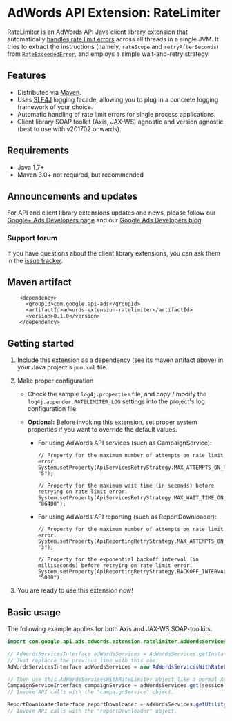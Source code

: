 # AdWords API Extension: RateLimiter

RateLimiter is an AdWords API Java client library extension that automatically
[handles rate limit errors](https://developers.google.com/adwords/api/docs/guides/rate-limits)
across all threads in a single JVM. It tries to extract the instructions
(namely, `rateScope` and `retryAfterSeconds`) from
[`RateExceededError`](https://developers.google.com/adwords/api/docs/common-errors#RateExceededError.RATE_EXCEEDED),
and employs a simple wait-and-retry strategy.

## Features

*   Distributed via [Maven](https://maven.apache.org/).
*   Uses [SLF4J](https://www.slf4j.org/) logging facade, allowing you to plug in
    a concrete logging framework of your choice.
*   Automatic handling of rate limit errors for single process applications.
*   Client library SOAP toolkit (Axis, JAX-WS) agnostic and version agnostic
    (best to use with v201702 onwards).

## Requirements

*   Java 1.7+
*   Maven 3.0+ not required, but recommended

## Announcements and updates

For API and client library extensions updates and news, please follow our
[Google+ Ads Developers page](https://plus.google.com/+GoogleAdsDevelopers/posts)
and our [Google Ads Developers blog](http://googleadsdeveloper.blogspot.com/).

### Support forum

If you have questions about the client library extensions, you can ask them in
the [issue tracker](https://github.com/googleads/googleads-java-lib/issues).

## Maven artifact

```
    <dependency>
      <groupId>com.google.api-ads</groupId>
      <artifactId>adwords-extension-ratelimiter</artifactId>
      <version>0.1.0</version>
    </dependency>
```

## Getting started

1.  Include this extension as a dependency (see its maven artifact above) in
    your Java project's `pom.xml` file.

1.  Make proper configuration

    *   Check the sample `log4j.properties` file, and copy / modify the
        `log4j.appender.RATELIMITER_LOG` settings into the project's log
        configuration file.

    *   **Optional:** Before invoking this extension, set proper system
        properties if you want to override the default values.

        *   For using AdWords API services (such as CampaignService):

            ```
            // Property for the maximum number of attempts on rate limit error.
            System.setProperty(ApiServicesRetryStrategy.MAX_ATTEMPTS_ON_RATE_EXCEEDED_ERROR_PROPERTY, "5");

            // Property for the maximum wait time (in seconds) before retrying on rate limit error.
            System.setProperty(ApiServicesRetryStrategy.MAX_WAIT_TIME_ON_RATE_EXCEEDED_ERROR_PROPERTY, "86400");
            ```

        *   For using AdWords API reporting (such as ReportDownloader):

            ```
            // Property for the maximum number of attempts on rate limit error.
            System.setProperty(ApiReportingRetryStrategy.MAX_ATTEMPTS_ON_RATE_EXCEEDED_ERROR_PROPERTY, "3");

            // Property for the exponential backoff interval (in milliseconds) before retrying on rate limit error.
            System.setProperty(ApiReportingRetryStrategy.BACKOFF_INTERVAL_ON_RATE_EXCEEDED_ERROR_PROPERTY, "5000");
            ```

1.  You are ready to use this extension now!

## Basic usage

The following example applies for both Axis and JAX-WS SOAP-toolkits.

```java
import com.google.api.ads.adwords.extension.ratelimiter.AdWordsServicesWithRateLimiter;

// AdWordsServicesInterface adWordsServices = AdWordsServices.getInstance();
// Just replacce the previous line with this one:
AdWordsServicesInterface adWordsServices = new AdWordsServicesWithRateLimiter(AdWordsServices.getInstance());

// Then use this AdWordsServicesWithRateLimiter object like a normal AdWordsServices object, and it would automatically handle rate limit errors!
CampaignServiceInterface campaignService = adWordsServices.get(session, CampaignServiceInterface.class);
// Invoke API calls with the "campaignService" object.

ReportDownloaderInterface reportDownloader = adWordsServices.getUtility(session, ReportDownloaderInterface.class);
// Invoke API calls with the "reportDownloader" object.
```
